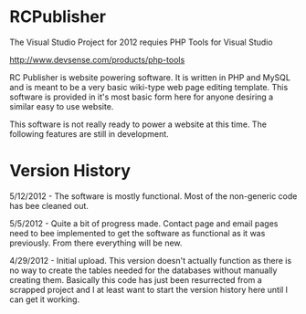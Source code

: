 RCPublisher
===========

The Visual Studio Project for 2012 requies PHP Tools for Visual Studio

http://www.devsense.com/products/php-tools

RC Publisher is website powering software. It is written in PHP and MySQL and is
meant to be a very basic wiki-type web page editing template. This software is
provided in it's most basic form here for anyone desiring a similar easy to use
website.

This software is not really ready to power a website at this time. The following
features are still in development.

Version History
===============
5/12/2012 - The software is mostly functional. Most of the non-generic code has
bee cleaned out.

5/5/2012 - Quite a bit of progress made. Contact page and email pages need to
bee implemented to get the software as functional as it was previously. From
there everything will be new.

4/29/2012 - Initial upload. This version doesn't actually function as there is
no way to create the tables needed for the databases without manually creating
them. Basically this code has just been resurrected from a scrapped project and
I at least want to start the version history here until I can get it working.